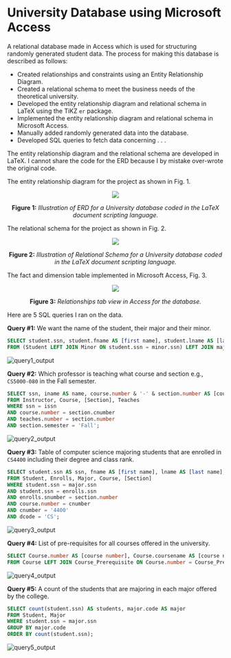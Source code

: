 # University Database using Microsoft Access
A relational database made in Access which is used for structuring randomly generated student data. 
The process for making this database is described as follows:
- Created relationships and constraints using an Entity Relationship Diagram.
- Created a relational schema to meet the business needs of the theoretical university.
- Developed the entity relationship diagram and relational schema in LaTeX using the TiKZ `er` package. 
- Implemented the entity relationship diagram and relational schema in Microsoft Access.
- Manually added randomly generated data into the database.
- Developed SQL queries to fetch data concerning . . . 

The entity relationship diagram and the relational schema are developed in LaTeX.
I cannot share the code for the ERD because I by mistake over-wrote the original code.

The entity relationship diagram for the project as shown in Fig. 1.
<p align="center">
  <img src="https://github.com/miahj1/University-Database-using-Microsoft-Access/assets/84815985/e4b125a5-4254-42ab-96a5-3283ee5208c0" >
</p>
<p align="center""><strong>Figure 1:</strong><i> Illustration of ERD for a University database coded in the LaTeX document scripting language.</i></p>

The relational schema for the project as shown in Fig. 2.

<p align="center">
  <img src="https://github.com/miahj1/University-Database-using-Microsoft-Access/assets/84815985/c4ded4e8-302a-471f-94a1-e6157fce3ab3" >
</p>
<p align="center""><strong>Figure 2:</strong><i> Illustration of Relational Schema for a University database coded in the LaTeX document scripting language.</i></p>

The fact and dimension table implemented in Microsoft Access, Fig. 3.

<p align="center">
  <img src="https://github.com/miahj1/University-Database-using-Microsoft-Access/assets/84815985/ce15d603-7e15-49d1-83c4-dbbbe68807da" >
</p>
<p align="center""><strong>Figure 3:</strong><i> Relationships tab view in Access for the database.</i></p>

Here are 5 SQL queries I ran on the data.

<strong>Query #1:</strong> We want the name of the student, their major and their minor.

```sql
SELECT student.ssn, student.fname AS [first name], student.lname AS [last name], minor.code AS minor, major.code AS major
FROM (Student LEFT JOIN Minor ON student.ssn = minor.ssn) LEFT JOIN major ON student.ssn = major.ssn;
```
![query1_output](https://github.com/miahj1/University-Database-using-Microsoft-Access/assets/84815985/0c73d7f5-88fc-4b55-acae-871b534f0b39)

<strong>Query #2:</strong> Which professor is teaching what course and section e.g., `CS5000-080` in the Fall semester.
```sql
SELECT ssn, iname AS name, course.number & '-' & section.number AS [course-section]
FROM Instructor, Course, [Section], Teaches
WHERE ssn = issn 
AND course.number = section.cnumber 
AND teaches.number = section.number
AND section.semester = 'Fall';
```
![query2_output](https://github.com/miahj1/University-Database-using-Microsoft-Access/assets/84815985/53612aab-6a0a-4c1f-aa68-79d49b51c667)

<strong>Query #3:</strong> Table of computer science majoring students that are enrolled in `CS4400` including their degree and class rank.
```sql
SELECT student.ssn AS ssn, fname AS [first name], lname AS [last name], program AS [degree program], class, code AS major
FROM Student, Enrolls, Major, Course, [Section]
WHERE student.ssn = major.ssn
AND student.ssn = enrolls.ssn
AND enrolls.snumber = section.number
AND course.number = cnumber
AND cnumber = '4400'
AND dcode = 'CS';
```
![query3_output](https://github.com/miahj1/University-Database-using-Microsoft-Access/assets/84815985/6158658a-fce1-4fe8-abb0-8827afdbda58)

<strong>Query #4:</strong> List of pre-requisites for all courses offered in the university.
```sql
SELECT Course.number AS [course number], Course.coursename AS [course name], Course_Prerequisite.prerequisite AS [pre-requisite], Course.offering_dept AS [department name]
FROM Course LEFT JOIN Course_Prerequisite ON Course.number = Course_Prerequisite.Number;
```
![query4_output](https://github.com/miahj1/University-Database-using-Microsoft-Access/assets/84815985/f11e8453-91b5-4915-b00d-ee32782cd68c)

<strong>Query #5:</strong> A count of the students that are majoring in each major offered by the college.
```sql
SELECT count(student.ssn) AS students, major.code AS major
FROM Student, Major
WHERE student.ssn = major.ssn
GROUP BY major.code
ORDER BY count(student.ssn);
```
![query5_output](https://github.com/miahj1/University-Database-using-Microsoft-Access/assets/84815985/cb490a49-d717-4c3e-a5fe-293b550e7470)
